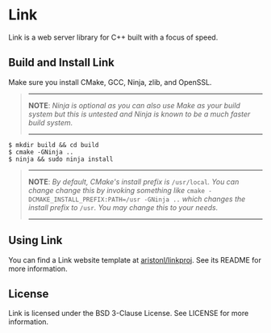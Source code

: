 # Link
Link is a web server library for C++ built with a focus of speed.

## Build and Install Link
Make sure you install CMake, GCC, Ninja, zlib, and OpenSSL.

>   ------------------------------------------------------------------------------
>
>   **NOTE**: *Ninja is optional as you can also use Make as your build system but
>   this is untested and Ninja is known to be a much faster build system.*
>
>   ------------------------------------------------------------------------------

```
$ mkdir build && cd build
$ cmake -GNinja ..
$ ninja && sudo ninja install
```
>   ------------------------------------------------------------------------------
>
>   **NOTE**: *By default, CMake's install prefix is* `/usr/local`*. You can change
>   change this by invoking something like* `cmake -DCMAKE_INSTALL_PREFIX:PATH=/usr -GNinja ..`
>   *which changes the install prefix to* `/usr`*. You may change this to your needs.*
>
>   ------------------------------------------------------------------------------

## Using Link
<!-- TODO: work on this -->
You can find a Link website template at [aristonl/linkproj](https://github.com/aristonl/linkproj). See its README for more information.

## License
Link is licensed under the BSD 3-Clause License. See LICENSE for more information.
